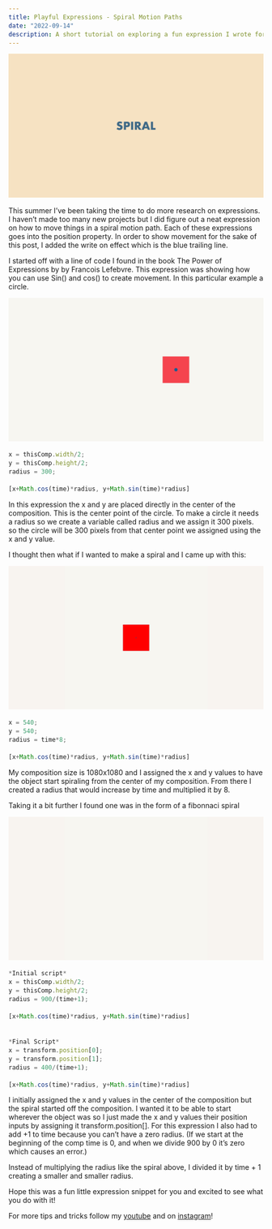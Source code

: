 ```yaml
---
title: Playful Expressions - Spiral Motion Paths
date: "2022-09-14"
description: A short tutorial on exploring a fun expression I wrote for creating a spiral motion path!
---
```



![Animated title GIF that says Spiral Motion Path](./Spiral-Expression-Title.gif)

This summer I’ve been taking the time to do more research on expressions. I haven’t made too many new projects but I did figure out a neat expression on how to move things in a spiral motion path. Each of these expressions goes into the position property.  In order to show movement for the sake of this post, I added the write on effect which is the blue trailing line.

I started off with a line of code I found in the book The Power of Expressions by by Francois Lefebvre. This expression was showing how you can use Sin() and cos() to create movement. In this particular example a circle.

![Animated GIF of a square moving in a circle path](./circle.gif)
```javascript
x = thisComp.width/2;
y = thisComp.height/2;
radius = 300;

[x+Math.cos(time)*radius, y+Math.sin(time)*radius]
```

In this expression the x and y are placed directly in the center of the composition. This is the center point of the circle. To make a circle it needs a radius so we create a variable called radius and we assign it 300 pixels. so the circle will be 300 pixels from that center point we assigned using the x and y value.

I thought then what if I wanted to make a spiral and I came up with this:

![Animated GIF of a square moving in a spiral motion](./Spiral-Out.gif)

```javascript
x = 540;
y = 540;
radius = time*8;

[x+Math.cos(time)*radius, y+Math.sin(time)*radius]
```

My composition size is 1080x1080 and I assigned the x and y values to have the object start spiraling from the center of my composition. From there I created a radius that would increase by time and multiplied it by 8.

Taking it a bit further I found one was in the form of a fibonnaci spiral

![Animated GIF of a square moving in a fibonacci spiral](./Fibonacci-Spiral.gif)

```javascript
*Initial script*
x = thisComp.width/2;
y = thisComp.height/2;
radius = 900/(time+1);

[x+Math.cos(time)*radius, y+Math.sin(time)*radius]


*Final Script*
x = transform.position[0];
y = transform.position[1];
radius = 400/(time+1);

[x+Math.cos(time)*radius, y+Math.sin(time)*radius]

```


I initially assigned the x and y values in the center of the composition but the spiral started off the composition. I wanted it to be able to start wherever the object was so I just made the x and y values their position inputs by assigning it transform.position[]. For this expression I also had to add +1 to time because you can’t have a zero radius. (If we start at the beginning of the comp time is 0, and when we divide 900 by 0 it’s zero which causes an error.)

Instead of multiplying the radius like the spiral above, I divided it by time + 1 creating a smaller and smaller radius.


Hope this was a fun little expression snippet for you and excited to see what you do with it!

For more tips and tricks follow my [youtube](https://www.youtube.com/channel/UC4iBjzsAQ8o9HJ1H6dEsCFQ) and on [instagram](https://www.instagram.com/courtneypure/)!
